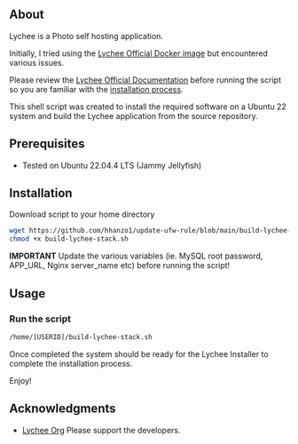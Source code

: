 ## About
Lychee is a Photo self hosting application.

Initially, I tried using the [Lychee Official Docker image](https://github.com/LycheeOrg/Lychee-Docker) but encountered various issues.

Please review the [Lychee Official Documentation](https://lycheeorg.github.io/docs/) before running the script so you are familiar with the [installation process](https://lycheeorg.github.io/docs/#installation).

This shell script was created to install the required software on a Ubuntu 22 system and build the Lychee application from the source repository.
## Prerequisites
*  Tested on Ubuntu 22.04.4 LTS (Jammy Jellyfish)
## Installation
Download script to your home directory
```bash
wget https://github.com/hhanzo1/update-ufw-rule/blob/main/build-lychee-stack.sh
chmod +x build-lychee-stack.sh
```

**IMPORTANT**
Update the various variables (ie. MySQL root password, APP_URL, Nginx server_name etc) before running the script!
## Usage
### Run the script
```bash
/home/[USERID]/build-lychee-stack.sh
```

Once completed the system should be ready for the Lychee Installer to complete the installation process.

Enjoy!
## Acknowledgments
* [Lychee Org](https://lycheeorg.github.io/) Please support the developers.
